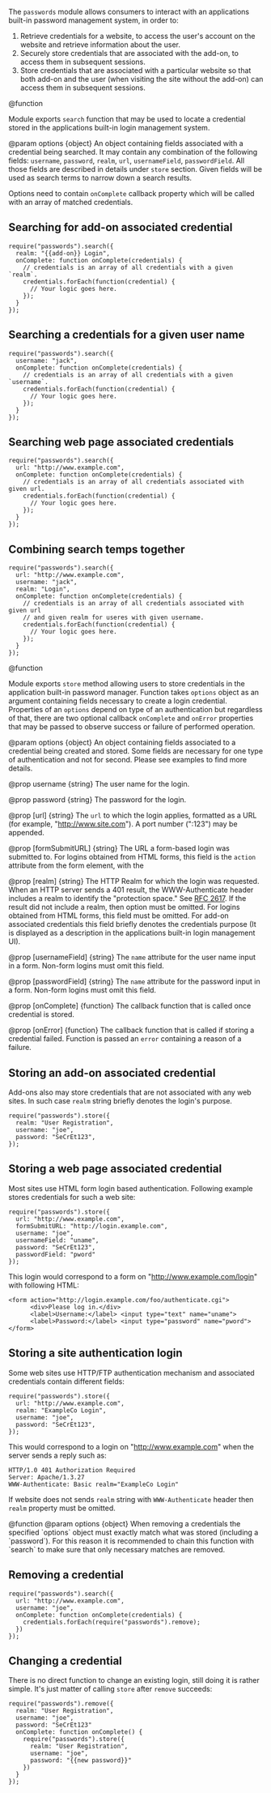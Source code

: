 <!-- contributed by Irakli Gozalishvili [gozala@mozilla.com]  -->

The `passwords` module allows consumers to interact with an applications
built-in password management system, in order to:

1. Retrieve credentials for a website, to access the user's account on the
   website and retrieve information about the user.
2. Securely store credentials that are associated with the add-on, to access
   them in subsequent sessions.
3. Store credentials that are associated with a particular website so that both
   add-on and the user (when visiting the site without the add-on) can access
   them in subsequent sessions.

<api name="search">
@function

Module exports `search` function that may be used to locate a credential stored
in the applications built-in login management system.

@param options {object}
An object containing fields associated with a credential being searched. It may
contain any combination of the following fields: `username`, `password`,
`realm`, `url`, `usernameField`, `passwordField`. All those fields are
described in details under `store` section. Given fields will be used as search
terms to narrow down a search results.

Options need to contain `onComplete` callback property which will be called
with an array of matched credentials.

## Searching for add-on associated credential ##

    require("passwords").search({
      realm: "{{add-on}} Login",
      onComplete: function onComplete(credentials) {
        // credentials is an array of all credentials with a given `realm`.
        credentials.forEach(function(credential) {
          // Your logic goes here.
        });
      }
    });

## Searching a credentials for a given user name ##

    require("passwords").search({
      username: "jack",
      onComplete: function onComplete(credentials) {
        // credentials is an array of all credentials with a given `username`.
        credentials.forEach(function(credential) {
          // Your logic goes here.
        });
      }
    });

## Searching web page associated credentials ##

    require("passwords").search({
      url: "http://www.example.com",
      onComplete: function onComplete(credentials) {
        // credentials is an array of all credentials associated with given url.
        credentials.forEach(function(credential) {
          // Your logic goes here.
        });
      }
    });

## Combining search temps together ##

    require("passwords").search({
      url: "http://www.example.com",
      username: "jack",
      realm: "Login",
      onComplete: function onComplete(credentials) {
        // credentials is an array of all credentials associated with given url
        // and given realm for useres with given username. 
        credentials.forEach(function(credential) {
          // Your logic goes here.
        });
      }
    });

</api>

<api name="store">
@function 

Module exports `store` method allowing users to store credentials in the
application built-in password manager. Function takes `options` object as an
argument containing fields necessary to create a login credential. Properties
of an `options` depend on type of an authentication but regardless of that,
there are two optional callback `onComplete` and `onError` properties that may
be passed to observe success or failure of performed operation.

@param options {object}
An object containing fields associated to a credential being created and stored.
Some fields are necessary for one type of authentication and not for second.
Please see examples to find more details.

@prop username {string}
The user name for the login.

@prop password {string}
The password for the login.

@prop [url] {string}
The `url` to which the login applies, formatted as a URL (for example,
"http://www.site.com"). A port number (":123") may be appended.

@prop [formSubmitURL] {string}
The URL a form-based login was submitted to. For logins obtained from HTML
forms, this field is the `action` attribute from the form element, with the

@prop [realm] {string}
The HTTP Realm for which the login was requested. When an HTTP server sends a
401 result, the WWW-Authenticate header includes a realm to identify the
"protection space." See [RFC 2617](http://tools.ietf.org/html/rfc2617). If the
result did not include a realm, then option must be omitted. For logins
obtained from HTML forms, this field must be omitted. 
For add-on associated credentials this field briefly denotes the credentials
purpose (It is displayed as a description in the applications built-in login
management UI).

@prop [usernameField] {string}
The `name` attribute for the user name input in a form. Non-form logins
must omit this field.

@prop [passwordField] {string}
The `name` attribute for the password input in a form. Non-form logins
must omit this field.

@prop  [onComplete] {function}
The callback function that is called once credential is stored.

@prop [onError] {function}
The callback function that is called if storing a credential failed. Function is
passed an `error` containing a reason of a failure.

## Storing an add-on associated credential ##

Add-ons also may store credentials that are not associated with any web sites.
In such case `realm` string briefly denotes the login's purpose.

    require("passwords").store({
      realm: "User Registration",
      username: "joe",
      password: "SeCrEt123",
    });

## Storing a web page associated credential ##

Most sites use HTML form login based authentication. Following example stores
credentials for such a web site:

    require("passwords").store({
      url: "http://www.example.com",
      formSubmitURL: "http://login.example.com",
      username: "joe",
      usernameField: "uname",
      password: "SeCrEt123",
      passwordField: "pword"
    });


This login would correspond to a form on "http://www.example.com/login" with
following HTML:

    <form action="http://login.example.com/foo/authenticate.cgi">
          <div>Please log in.</div>
          <label>Username:</label> <input type="text" name="uname">      
          <label>Password:</label> <input type="password" name="pword">    
    </form>

## Storing a site authentication login ##

Some web sites use HTTP/FTP authentication mechanism and associated credentials
contain different fields:

    require("passwords").store({
      url: "http://www.example.com",
      realm: "ExampleCo Login",
      username: "joe",
      password: "SeCrEt123",
    });

This would correspond to a login on "http://www.example.com" when the server
sends a reply such as:

    HTTP/1.0 401 Authorization Required
    Server: Apache/1.3.27
    WWW-Authenticate: Basic realm="ExampleCo Login"

If website does not sends `realm` string with `WWW-Authenticate` header then
`realm` property must be omitted.

</api>

<api name="remove">
@function
@param options {object}
When removing a credentials the specified `options` object must exactly match
what was stored (including a `password`). For this reason it is recommended to
chain this function with `search` to make sure that only necessary matches are
removed.

## Removing a credential ##

    require("passwords").search({
      url: "http://www.example.com",
      username: "joe",
      onComplete: function onComplete(credentials) {
        credentials.forEach(require("passwords").remove);
      })
    });

## Changing a credential ##

There is no direct function to change an existing login, still doing it is
rather simple. It's just matter of calling `store` after `remove` succeeds:

    require("passwords").remove({
      realm: "User Registration",
      username: "joe",
      password: "SeCrEt123"
      onComplete: function onComplete() {
        require("passwords").store({
          realm: "User Registration",
          username: "joe",
          password: "{{new password}}"
        })
      }
    });

</api>
